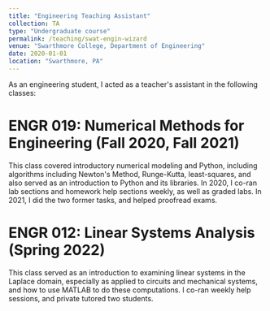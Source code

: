 ```yaml
---
title: "Engineering Teaching Assistant"
collection: TA
type: "Undergraduate course"
permalink: /teaching/swat-engin-wizard
venue: "Swarthmore College, Department of Engineering"
date: 2020-01-01
location: "Swarthmore, PA"
---
```


As an engineering student, I acted as a teacher's assistant in the following classes:

ENGR 019: Numerical Methods for Engineering (Fall 2020, Fall 2021)
======
This class covered introductory numerical modeling and Python, including algorithms including Newton's Method, Runge-Kutta, least-squares, and also served as an introduction to Python and its libraries. In 2020, I co-ran lab sections and homework help sections weekly, as well as graded labs. In 2021, I did the two former tasks, and helped proofread exams.


ENGR 012: Linear Systems Analysis (Spring 2022)
======
This class served as an introduction to examining linear systems in the Laplace domain, especially as applied to circuits and mechanical systems, and how to use MATLAB to do these computations. I co-ran weekly help sessions, and private tutored two students.

